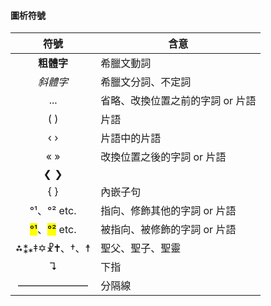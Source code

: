 #### 圖析符號

| 符號  | 含意 |
| :---: | ---- |
| **粗體字** | 希臘文動詞 |
| *斜體字* | 希臘文分詞、不定詞 |
| ... | 省略、改換位置之前的字詞 or 片語 |
| ( ) | 片語 |
| ‹ › | 片語中的片語 |
| « » | 改換位置之後的字詞 or 片語 |
| ❮ ❯ | |
| { } | 內嵌子句 |
| °¹、°² etc.  | 指向、修飾其他的字詞 or 片語 |
| <mark>°¹</mark>、<mark>°²</mark> etc. | 被指向、被修飾的字詞 or 片語 |
| ⁂⁑⁎‡✡☧🕇、†、☨ | 聖父、聖子、聖靈 |
| ↴ |  下指 |
| ——————— | 分隔線 |